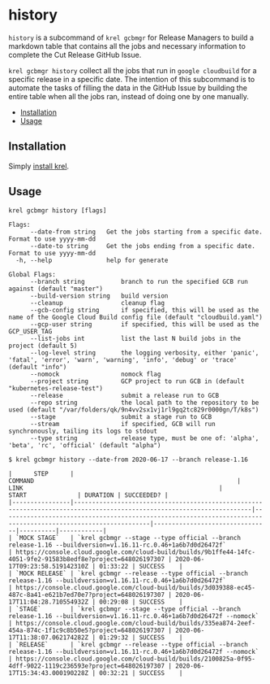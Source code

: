 # history <!-- omit in toc -->

`history` is a subcommand of `krel gcbmgr` for Release Managers to build a markdown table that contains all the jobs and necessary information to complete the Cut Release GitHub Issue.

`krel gcbmgr history` collect all the jobs that run in `google cloudbuild` for a specific release in a specific date. The intention of this subcommand is to automate the tasks of filling the data in the GitHub Issue by building the entire table when all the jobs ran, instead of doing one by one manually.

- [Installation](#installation)
- [Usage](#usage)

## Installation

Simply [install krel](README.md#installation).


## Usage

`krel gcbmgr history [flags]`

```
Flags:
      --date-from string   Get the jobs starting from a specific date. Format to use yyyy-mm-dd
      --date-to string     Get the jobs ending from a specific date. Format to use yyyy-mm-dd
  -h, --help               help for generate

Global Flags:
      --branch string          branch to run the specified GCB run against (default "master")
      --build-version string   build version
      --cleanup                cleanup flag
      --gcb-config string      if specified, this will be used as the name of the Google Cloud Build config file (default "cloudbuild.yaml")
      --gcp-user string        if specified, this will be used as the GCP_USER_TAG
      --list-jobs int          list the last N build jobs in the project (default 5)
      --log-level string       the logging verbosity, either 'panic', 'fatal', 'error', 'warn', 'warning', 'info', 'debug' or 'trace' (default "info")
      --nomock                 nomock flag
      --project string         GCP project to run GCB in (default "kubernetes-release-test")
      --release                submit a release run to GCB
      --repo string            the local path to the repository to be used (default "/var/folders/qk/9n4vv2sx1vj1rl9gq2tc829r0000gn/T/k8s")
      --stage                  submit a stage run to GCB
      --stream                 if specified, GCB will run synchronously, tailing its logs to stdout
      --type string            release type, must be one of: 'alpha', 'beta', 'rc', 'official' (default "alpha")
```

```
$ krel gcbmgr history --date-from 2020-06-17 --branch release-1.16

|      STEP      |                                                        COMMAND                                                        |                                                     LINK                                                      |             START              | DURATION | SUCCEEDED? |
|----------------|-----------------------------------------------------------------------------------------------------------------------|---------------------------------------------------------------------------------------------------------------|--------------------------------|----------|------------|
| `MOCK STAGE`   | `krel gcbmgr --stage --type official --branch release-1.16 --buildversion=v1.16.11-rc.0.46+1a6b7d0d26472f`            | https://console.cloud.google.com/cloud-build/builds/9b1ffe44-14fc-4051-9fe2-91583b8edf8e?project=648026197307 | 2020-06-17T09:23:58.519142310Z | 01:33:22 | SUCCESS    |
| `MOCK RELEASE` | `krel gcbmgr --release --type official --branch release-1.16 --buildversion=v1.16.11-rc.0.46+1a6b7d0d26472f`          | https://console.cloud.google.com/cloud-build/builds/3d039388-ec45-487c-8a41-e621b7ed70e7?project=648026197307 | 2020-06-17T11:04:28.710554932Z | 00:29:08 | SUCCESS    |
| `STAGE`        | `krel gcbmgr --stage --type official --branch release-1.16 --buildversion=v1.16.11-rc.0.46+1a6b7d0d26472f --nomock`   | https://console.cloud.google.com/cloud-build/builds/335ea874-2eef-454a-874c-1f1c9c8b50e5?project=648026197307 | 2020-06-17T11:38:07.062174282Z | 01:29:32 | SUCCESS    |
| `RELEASE`      | `krel gcbmgr --release --type official --branch release-1.16 --buildversion=v1.16.11-rc.0.46+1a6b7d0d26472f --nomock` | https://console.cloud.google.com/cloud-build/builds/2100825a-0f95-4dff-9022-1119c236593e?project=648026197307 | 2020-06-17T15:34:43.000190228Z | 00:32:21 | SUCCESS    |
```
